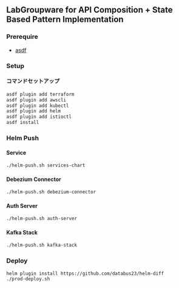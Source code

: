 ## LabGroupware for API Composition + State Based Pattern Implementation

### Prerequire
- [asdf](./setup_asdf.md)


### Setup
#### コマンドセットアップ
``` sh
asdf plugin add terraform
asdf plugin add awscli
asdf plugin add kubectl
asdf plugin add helm
asdf plugin add istioctl
asdf install
```

### Helm Push

#### Service
```sh
./helm-push.sh services-chart
```

#### Debezium Connector
``` sh
./helm-push.sh debezium-connector
```

#### Auth Server
```sh
./helm-push.sh auth-server
```

#### Kafka Stack
```sh
./helm-push.sh kafka-stack
```

### Deploy
```sh
helm plugin install https://github.com/databus23/helm-diff
./prod-deploy.sh
```